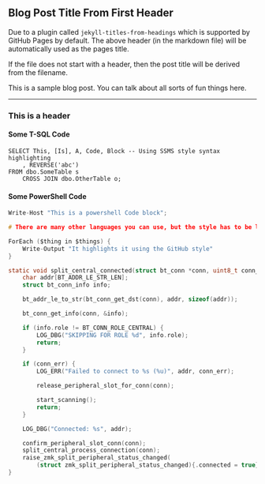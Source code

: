 ## Blog Post Title From First Header

Due to a plugin called `jekyll-titles-from-headings` which is supported by GitHub Pages by default. The above header (in the markdown file) will be automatically used as the pages title.

If the file does not start with a header, then the post title will be derived from the filename.

This is a sample blog post. You can talk about all sorts of fun things here.

---

### This is a header

#### Some T-SQL Code

```tsql
SELECT This, [Is], A, Code, Block -- Using SSMS style syntax highlighting
    , REVERSE('abc')
FROM dbo.SomeTable s
    CROSS JOIN dbo.OtherTable o;
```

#### Some PowerShell Code

```c
Write-Host "This is a powershell Code block";

# There are many other languages you can use, but the style has to be loaded first

ForEach ($thing in $things) {
    Write-Output "It highlights it using the GitHub style"
}
```

```c
static void split_central_connected(struct bt_conn *conn, uint8_t conn_err) {
    char addr[BT_ADDR_LE_STR_LEN];
    struct bt_conn_info info;

    bt_addr_le_to_str(bt_conn_get_dst(conn), addr, sizeof(addr));

    bt_conn_get_info(conn, &info);

    if (info.role != BT_CONN_ROLE_CENTRAL) {
        LOG_DBG("SKIPPING FOR ROLE %d", info.role);
        return;
    }

    if (conn_err) {
        LOG_ERR("Failed to connect to %s (%u)", addr, conn_err);

        release_peripheral_slot_for_conn(conn);

        start_scanning();
        return;
    }

    LOG_DBG("Connected: %s", addr);

    confirm_peripheral_slot_conn(conn);
    split_central_process_connection(conn);
    raise_zmk_split_peripheral_status_changed(
        (struct zmk_split_peripheral_status_changed){.connected = true});
}

```
